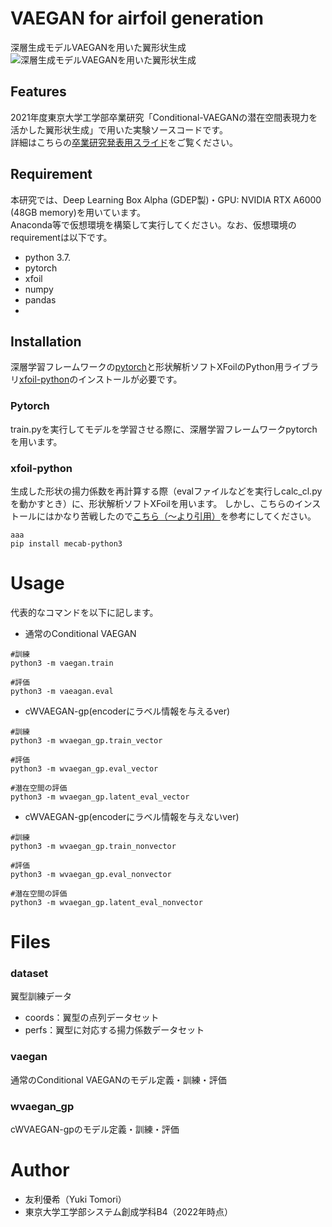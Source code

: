 # VAEGAN for airfoil generation

深層生成モデルVAEGANを用いた翼形状生成
![深層生成モデルVAEGANを用いた翼形状生成](https://user-images.githubusercontent.com/58470212/155640468-0a5afc23-01ea-4d37-92b0-d2afc9d72d38.png)


## Features

2021年度東京大学工学部卒業研究「Conditional-VAEGANの潜在空間表現力を活かした翼形状生成」で用いた実験ソースコードです。<br>
詳細はこちらの[卒業研究発表用スライド](https://github.com/YukiTomori-starrr/VAEGAN_airfoil/files/8137821/_.ver.pdf)をご覧ください。

## Requirement

本研究では、Deep Learning Box Alpha (GDEP製)・GPU: NVIDIA RTX A6000 (48GB memory)を用いています。<br> 
Anaconda等で仮想環境を構築して実行してください。なお、仮想環境のrequirementは以下です。

* python 3.7.
* pytorch
* xfoil
* numpy
* pandas
* 

## Installation

深層学習フレームワークの[pytorch](https://pytorch.org/)と形状解析ソフトXFoilのPython用ライブラリ[xfoil-python](https://github.com/KikeM/xfoil-python)のインストールが必要です。

### Pytorch

train.pyを実行してモデルを学習させる際に、深層学習フレームワークpytorchを用います。

### xfoil-python

生成した形状の揚力係数を再計算する際（evalファイルなどを実行しcalc_cl.pyを動かすとき）に、形状解析ソフトXFoilを用います。
しかし、こちらのインストールにはかなり苦戦したので[こちら（〜より引用）](https://github.com/miyamotononno/generate_airfoil/issues/14)を参考にしてください。

```
aaa
pip install mecab-python3
```

# Usage

代表的なコマンドを以下に記します。
- 通常のConditional VAEGAN
```
#訓練
python3 -m vaegan.train

#評価
python3 -m vaeagan.eval
```
- cWVAEGAN-gp(encoderにラベル情報を与えるver)
```
#訓練
python3 -m wvaegan_gp.train_vector

#評価
python3 -m wvaegan_gp.eval_vector

#潜在空間の評価
python3 -m wvaegan_gp.latent_eval_vector
```
- cWVAEGAN-gp(encoderにラベル情報を与えないver)
```
#訓練
python3 -m wvaegan_gp.train_nonvector

#評価
python3 -m wvaegan_gp.eval_nonvector

#潜在空間の評価
python3 -m wvaegan_gp.latent_eval_nonvector
```

# Files

### dataset
翼型訓練データ
* coords：翼型の点列データセット
* perfs：翼型に対応する揚力係数データセット

### vaegan
通常のConditional VAEGANのモデル定義・訓練・評価

### wvaegan_gp
cWVAEGAN-gpのモデル定義・訓練・評価

# Author
* 友利優希（Yuki Tomori）
* 東京大学工学部システム創成学科B4（2022年時点）
